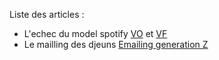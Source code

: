 Liste des articles :

- L'echec du model spotify [VO](https://www.jeremiahlee.com/posts/failed-squad-goals/) et [VF](https://oyomy.fr/2020/04/l-echec-du-modele-spotify/)
- Le mailling des djeuns [Emailing generation Z](https://www.badsender.com/2022/01/24/emailing-generation-z/)
